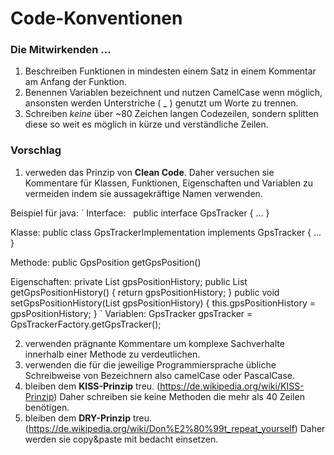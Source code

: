 # Code-Konventionen

### Die Mitwirkenden ...

1. Beschreiben Funktionen in mindesten einem Satz in einem Kommentar am Anfang der Funktion.
2. Benennen Variablen bezeichnent und nutzen CamelCase wenn möglich, ansonsten werden Unterstriche ( _ ) genutzt um Worte zu trennen.
3. Schreiben *keine* über ~80 Zeichen langen Codezeilen, sondern splitten diese so weit es möglich in kürze und verständliche Zeilen.

### Vorschlag
1. verweden das Prinzip von **Clean Code**. Daher versuchen sie Kommentare für Klassen, Funktionen, Eigenschaften und Variablen zu vermeiden indem sie aussagekräftige Namen verwenden. 

Beispiel für java:
`
Interface:     public interface GpsTracker { ... }

Klasse:        public class GpsTrackerImplementation implements GpsTracker { ... }

Methode:       public GpsPosition getGpsPosition()

Eigenschaften: private List<GpsPosition> gpsPositionHistory;
               public List<GpsPosition> getGpsPositionHistory() {
                   return gpsPositionHistory;
               }
               public void setGpsPositionHistory(List<GpsPosition> gpsPositionHistory) {
                   this.gpsPositionHistory = gpsPositionHistory;
               } 
`
Variablen: GpsTracker gpsTracker = GpsTrackerFactory.getGpsTracker();

2. verwenden prägnante Kommentare um komplexe Sachverhalte innerhalb einer Methode zu verdeutlichen.
3. verwenden die für die jeweilige Programmiersprache übliche Schreibweise von Bezeichnern also camelCase oder PascalCase.
4. bleiben dem **KISS-Prinzip** treu. (https://de.wikipedia.org/wiki/KISS-Prinzip) Daher schreiben sie keine Methoden die mehr als 40 Zeilen benötigen.
5. bleiben dem **DRY-Prinzip** treu. (https://de.wikipedia.org/wiki/Don%E2%80%99t_repeat_yourself) Daher werden sie copy&paste mit bedacht einsetzen.

